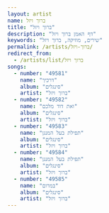 ```yaml
---
layout: artist
name: ברוך ויזל
title: "ברוך ויזל"
description: "דף האמן ברוך ויזל"
keywords: "שירים, מוזיקה, ברוך ויזל"
permalink: /artists/ברוך-ויזל/
redirect_from:
  - /artists/list/ברוך ויזל
songs:
  - number: "49581"
    name: "דרכיך"
    album: "סינגלים"
    artist: "ברוך ויזל"
  - number: "49582"
    name: "ואת דוד מלכם"
    album: "סינגלים"
    artist: "ברוך ויזל"
  - number: "49583"
    name: "תפילת בעל המנגן"
    album: "סינגלים"
    artist: "ברוך ויזל"
  - number: "49584"
    name: "תפילת בעל המנגן"
    album: "סינגלים"
    artist: "ברוך ויזל"
  - number: "49585"
    name: "במרום"
    album: "סינגלים"
    artist: "ברוך ויזל"
---
```

